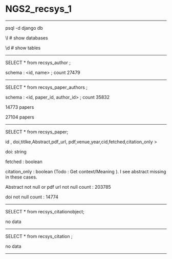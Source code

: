 # NGS2_recsys_1

---

psql -d django db 

\l      # show databases

\d      # show tables 

---

SELECT *  from recsys_author ;

schema : <id, name> ; count 27479

---

SELECT *  from recsys_paper_authors ;

schema : <id, paper_id, author_id> ; count 35832

14773 papers

27104 papers

---

SELECT *  from recsys_paper;

id , doi,titlke,Abstract,pdf_url, pdf,venue,year,cid,fetched,citation_only >

doi: string

fetched : boolean

citation_only : boolean   (Todo : Get context/Meaning ). I see abstract missing in these cases. 

Abstract not null or  pdf url not null count : 203785

doi not null count : 14774

---

SELECT *  from recsys_citationobject; 

no data

---

SELECT *  from recsys_citation ;

no data


---

